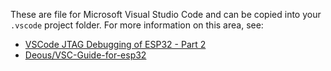These are file for Microsoft Visual Studio Code and can be copied into your `.vscode` project folder.  For more information on this area, see:

* [VSCode JTAG Debugging of ESP32 - Part 2](https://gojimmypi.blogspot.com/2017/05/vscode-remote-jtag-debugging-of-esp32.html)
* [Deous/VSC-Guide-for-esp32](https://github.com/Deous/VSC-Guide-for-esp32)
